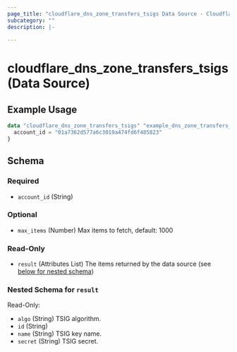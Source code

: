 ```yaml
---
page_title: "cloudflare_dns_zone_transfers_tsigs Data Source - Cloudflare"
subcategory: ""
description: |-
  
---
```


# cloudflare_dns_zone_transfers_tsigs (Data Source)



## Example Usage

```terraform
data "cloudflare_dns_zone_transfers_tsigs" "example_dns_zone_transfers_tsigs" {
  account_id = "01a7362d577a6c3019a474fd6f485823"
}
```

<!-- schema generated by tfplugindocs -->
## Schema

### Required

- `account_id` (String)

### Optional

- `max_items` (Number) Max items to fetch, default: 1000

### Read-Only

- `result` (Attributes List) The items returned by the data source (see [below for nested schema](#nestedatt--result))

<a id="nestedatt--result"></a>
### Nested Schema for `result`

Read-Only:

- `algo` (String) TSIG algorithm.
- `id` (String)
- `name` (String) TSIG key name.
- `secret` (String) TSIG secret.



